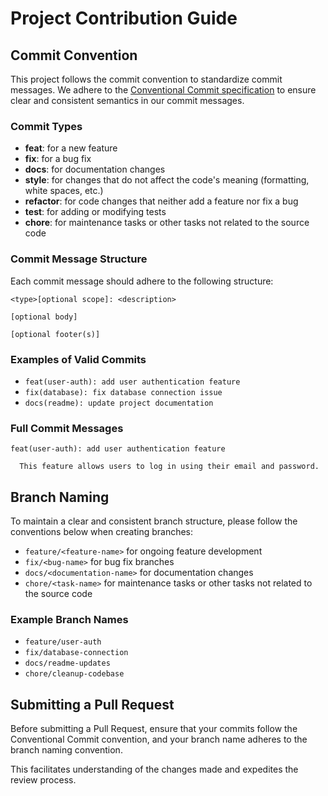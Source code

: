# Project Contribution Guide

## Commit Convention

This project follows the commit convention to standardize commit messages. We adhere to
the [Conventional Commit specification](https://www.conventionalcommits.org) to ensure clear and consistent semantics in
our commit messages.

### Commit Types

- **feat**: for a new feature
- **fix**: for a bug fix
- **docs**: for documentation changes
- **style**: for changes that do not affect the code's meaning (formatting, white spaces, etc.)
- **refactor**: for code changes that neither add a feature nor fix a bug
- **test**: for adding or modifying tests
- **chore**: for maintenance tasks or other tasks not related to the source code

### Commit Message Structure

Each commit message should adhere to the following structure:

```
<type>[optional scope]: <description>

[optional body]

[optional footer(s)]
```

### Examples of Valid Commits

- `feat(user-auth): add user authentication feature`
- `fix(database): fix database connection issue`
- `docs(readme): update project documentation`

### Full Commit Messages

```
feat(user-auth): add user authentication feature

  This feature allows users to log in using their email and password.

```

## Branch Naming

To maintain a clear and consistent branch structure, please follow the conventions below when creating branches:

- `feature/<feature-name>` for ongoing feature development
- `fix/<bug-name>` for bug fix branches
- `docs/<documentation-name>` for documentation changes
- `chore/<task-name>` for maintenance tasks or other tasks not related to the source code

### Example Branch Names

- `feature/user-auth`
- `fix/database-connection`
- `docs/readme-updates`
- `chore/cleanup-codebase`

## Submitting a Pull Request

Before submitting a Pull Request, ensure that your commits follow the Conventional Commit convention, and your branch
name adheres to the branch naming convention.

This facilitates understanding of the changes made and expedites the review process.
